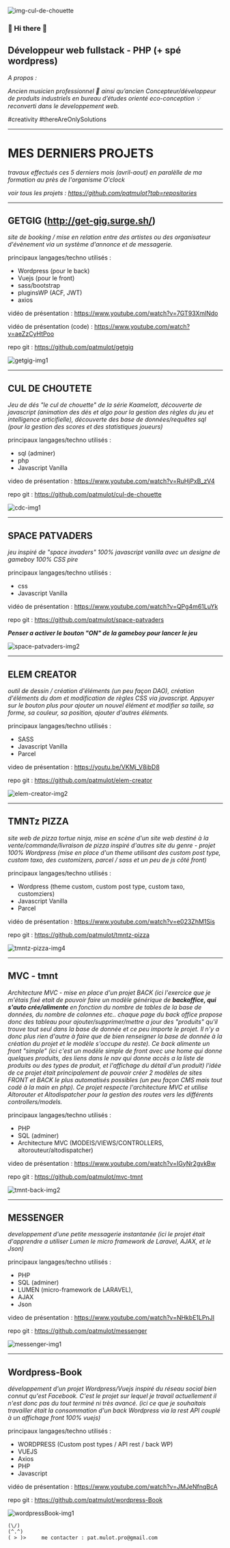 
![img-cul-de-chouette](https://github.com/patmulot/patmulot/blob/main/img/img-cul-de-chouette.jpg)
###  :metal: Hi there :metal:
## Développeur web fullstack - PHP (+ spé wordpress)
*A propos :*

*Ancien musicien professionnel :guitar: ainsi qu’ancien Concepteur/développeur de produits industriels en bureau d’études orienté eco-conception :bulb: reconverti dans le developpement web.*

#creativity #thereAreOnlySolutions 


---
# MES DERNIERS PROJETS 
*travaux effectués ces 5 derniers mois (avril-aout) en paralèlle de ma formation au près de l'organisme O'clock*

*voir tous les projets : https://github.com/patmulot?tab=repositories*

---
## GETGIG (http://get-gig.surge.sh/)
  
*site de booking / mise en relation entre des artistes ou des organisateur d'évènement via un système d'annonce et de messagerie.*

principaux langages/techno utilisés :
- Wordpress (pour le back)
- Vuejs (pour le front)
- sass/bootstrap
- pluginsWP (ACF, JWT)
- axios

vidéo de présentation : https://www.youtube.com/watch?v=7GT93XmlNdo

vidéo de présentation (code) : https://www.youtube.com/watch?v=aeZzCyHtPoo

repo git : https://github.com/patmulot/getgig

![getgig-img1](https://github.com/patmulot/getgig/blob/main/getgig-img1.JPG)


---
## CUL DE CHOUTETE
  
*Jeu de dés "le cul de chouette" de la série Kaamelott, découverte de javascript (animation des dés et algo pour la gestion des règles du jeu et intelligence articifielle), découverte des base de données/requêtes sql (pour la gestion des scores et des statistiques joueurs)*

principaux langages/techno utilisés :
- sql (adminer)
- php
- Javascript Vanilla

video de présentation : https://www.youtube.com/watch?v=RuHjPxB_zV4

repo git : https://github.com/patmulot/cul-de-chouette

![cdc-img1](https://github.com/patmulot/cul-de-chouette/blob/main/cdc-img1.JPG)


---
## SPACE PATVADERS

*jeu inspiré de "space invaders" 100% javascript vanilla avec un designe de gameboy 100% CSS pire*

principaux langages/techno utilisés :
- css
- Javascript Vanilla

vidéo de présentation : https://www.youtube.com/watch?v=QPg4m61LuYk

repo git : https://github.com/patmulot/space-patvaders
  
***Penser a activer le bouton "ON" de la gameboy pour lancer le jeu***

![space-patvaders-img2](https://github.com/patmulot/space-patvaders/blob/main/space-patvaders-img2.JPG)


---
## ELEM CREATOR

*outil de dessin / création d'éléments (un peu façon DAO), création d'éléments du dom et modification de règles CSS via javascript. Appuyer sur le bouton plus pour ajouter un nouvel élément et modifier sa taille, sa forme, sa couleur, sa position, ajouter d'autres éléments.*

principaux langages/techno utilisés :
- SASS
- Javascript Vanilla
- Parcel

video de présentation : https://youtu.be/VKMj_V8ibD8

repo git : https://github.com/patmulot/elem-creator

![elem-creator-img2](https://github.com/patmulot/elem-creator/blob/main/elem-creator-img2.JPG)


---
## TMNTz PIZZA

*site web de pizza tortue ninja, mise en scène d'un site web destiné à la vente/commande/livraison de pizza inspiré d'autres site du genre - projet 100% Wordpress (mise en place d'un theme utilisant des custom post type, custom taxo, des customizers, parcel / sass et un peu de js côté front)*

principaux langages/techno utilisés :
- Wordpress (theme custom, custom post type, custom taxo, customziers)
- Javascript Vanilla
- Parcel

vidéo de présentation : https://www.youtube.com/watch?v=e023ZhM1Sis

repo git : https://github.com/patmulot/tmntz-pizza

![tmntz-pizza-img4](https://github.com/patmulot/tmntz-pizza/blob/main/tmntz-pizza-img4.JPG)


---
## MVC - tmnt

*Architecture MVC - mise en place d'un projet BACK (ici l'exercice que je m'étais fixé etait de pouvoir faire un modèle générique de ***backoffice, qui s'auto crée/alimente*** en fonction du nombre de tables de la base de données, du nombre de colonnes etc.. chaque page du back office propose donc des tableau pour ajouter/supprimer/mettre a jour des "produits" qu'il trouve tout seul dans la base de donnée et ce peu importe le projet. Il n'y a donc plus rien d'autre à faire que de bien renseigner la base de donnée à la création du projet et le modèle s'occupe du reste). Ce back alimente un front "simple" (ici c'est un modèle simple de front avec une home qui donne quelques produits, des liens dans le nav qui donne accès a la liste de produits ou des types de produit, et l'affichage du détail d'un produit) l'idée de ce projet était principalement de pouvoir créer 2 modèles de sites FRONT et BACK le plus automatisés possibles (un peu façon CMS mais tout codé à la main en php). Ce projet respecte l'architecture MVC et utilise Altorouter et Altodispatcher pour la gestion des routes vers les différents controllers/models.*

principaux langages/techno utilisés :
- PHP
- SQL (adminer)
- Architecture MVC (MODElS/VIEWS/CONTROLLERS, altorouteur/altodispatcher)

video de présentation : https://www.youtube.com/watch?v=IGyNr2gvkBw

repo git : https://github.com/patmulot/mvc-tmnt

![tmnt-back-img2](https://github.com/patmulot/mvc-tmnt/blob/main/tmnt-back-img2.JPG)


---
## MESSENGER

*developpement d'une petite messagerie instantanée (ici le projet était d'apprendre a utiliser Lumen le micro framework de Laravel, AJAX, et le Json)*

principaux langages/techno utilisés :
- PHP
- SQL (adminer)
- LUMEN (micro-framework de LARAVEL),
- AJAX
- Json

video de présentation : https://www.youtube.com/watch?v=NHkbE1LPnJI

repo git : https://github.com/patmulot/messenger

![messenger-img1](https://github.com/patmulot/messenger/blob/main/messenger-img1.JPG)


---
## Wordpress-Book

*développement d'un projet Wordpress/Vuejs inspiré du réseau social bien connut qu'est Facebook. C'est le projet sur lequel je travail actuellement il n'est donc pas du tout terminé ni très avancé. (ici ce que je souhaitais travailler était la consommation d'un back Wordpress via la rest API couplé à un affichage front 100% vuejs)*

principaux langages/techno utilisés :
- WORDPRESS (Custom post types / API rest / back WP)
- VUEJS
- Axios
- PHP
- Javascript

vidéo de présentation : https://www.youtube.com/watch?v=JMJeNfnqBcA

repo git : https://github.com/patmulot/wordpress-Book

![wordpressBook-img1](https://github.com/patmulot/wordpress-Book/blob/main/wordpressBook-img1.JPG)







    (\/)
    (^.^)      
    ( > )>     me contacter : pat.mulot.pro@gmail.com
